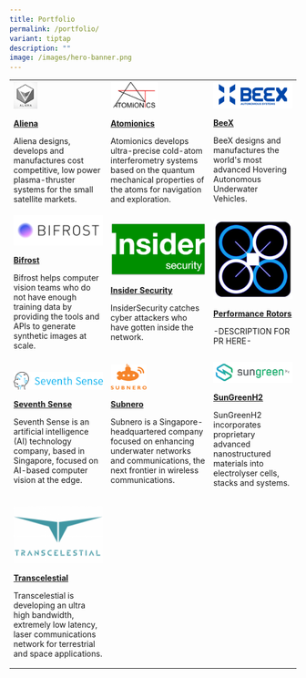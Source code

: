 ```yaml
---
title: Portfolio
permalink: /portfolio/
variant: tiptap
description: ""
image: /images/hero-banner.png
---
```

<p></p><table><tbody><tr><td rowspan="1" colspan="1"><a class="isomer-image-wrapper" href="https://www.aliena.sg/"><img style="width: 27%;" height="auto" width="100%" alt="" src="/images/aliena_logo.png"></a><p><strong><u>Aliena</u></strong></p><p>Aliena designs, develops and manufactures cost competitive, low power plasma-thruster systems for the small satellite markets.</p></td><td rowspan="1" colspan="1"><a class="isomer-image-wrapper" href="https://www.atomionics.com/"><img style="width: 50%;" height="auto" width="100%" alt="" src="/images/Atomionics_logo.png"></a><p><strong><u>Atomionics</u></strong></p><p>Atomionics develops ultra-precise cold-atom interferometry systems based on the quantum mechanical properties of the atoms for navigation and exploration.</p></td><td rowspan="1" colspan="1"><a class="isomer-image-wrapper" href="https://beex.sg/"><img style="width: 100%" height="auto" width="100%" alt="" src="/images/BeeX_logo.png"></a><p><strong><u>BeeX</u></strong></p><p>BeeX&nbsp;designs and manufactures the world's most advanced Hovering Autonomous Underwater Vehicles.</p></td></tr><tr><td rowspan="1" colspan="1"><a class="isomer-image-wrapper" href="https://www.bifrost.ai/"><img style="width: 100%" height="auto" width="100%" alt="" src="/images/Bifrost_logo.png"></a><p><strong><u>Bifrost</u></strong></p><p>Bifrost helps computer vision teams who do not have enough training data by providing the tools and APIs to generate synthetic images at scale.</p></td><td rowspan="1" colspan="1"><a class="isomer-image-wrapper" href="https://insidersecurity.co/"><img style="width: 100%" height="auto" width="100%" alt="" src="/images/InsiderSecurity_logo.png"></a><p><strong><u>Insider Security</u></strong></p><p>InsiderSecurity catches cyber attackers who have gotten inside the network.</p></td><td rowspan="1" colspan="1"><a class="isomer-image-wrapper" href="https://www.performance-rotors.com/"><img style="width: 100%" height="auto" width="100%" alt="" src="/images/PerformanceRotors_logo_blackbgsquare.jpg"></a><p><strong><u>Performance Rotors</u></strong></p><p>-DESCRIPTION FOR PR HERE-</p></td></tr><tr><td rowspan="1" colspan="1"><p></p><p></p><a class="isomer-image-wrapper" href="https://www.seventhsense.ai/"><img style="width: 100%" height="auto" width="100%" alt="" src="/images/SeventhSense_logo.png"></a><p><strong><u>Seventh Sense</u></strong></p><p>Seventh Sense is an artificial intelligence (AI) technology company, based in Singapore, focused on AI-based computer vision at the edge.</p></td><td rowspan="1" colspan="1"><a class="isomer-image-wrapper" href="https://subnero.com/"><img style="width: 38%;" height="auto" width="100%" alt="" src="/images/Subnero_logo.png"></a><p><strong><u>Subnero</u></strong></p><p>Subnero is a Singapore-headquartered company focused on enhancing underwater networks and communications, the next frontier in wireless communications.</p></td><td rowspan="1" colspan="1"><a class="isomer-image-wrapper" href="https://www.sungreenh2.com/"><img style="width: 100%" height="auto" width="100%" alt="" src="/images/sungreenH2_logo.png"></a><p><strong><u>SunGreenH2</u></strong></p><p>SunGreenH2 incorporates proprietary advanced nanostructured materials into electrolyser cells, stacks and systems.</p></td></tr><tr><td rowspan="1" colspan="1"><p></p><a class="isomer-image-wrapper" href="https://transcelestial.com/"><img style="width: 100%" height="auto" width="100%" alt="" src="/images/Transcelestial_logo.png"></a><p><strong><u>Transcelestial</u></strong></p><p>Transcelestial is developing an ultra high bandwidth, extremely low latency, laser communications network for terrestrial and space applications.</p></td><td rowspan="1" colspan="1"><p></p></td><td rowspan="1" colspan="1"><p></p></td></tr></tbody></table><p></p>